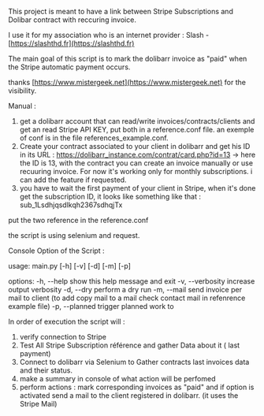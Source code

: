 

This project is meant to have a link between Stripe Subscriptions and Dolibar contract with reccuring invoice. 

I use it for my association who is an internet provider : Slash - [https://slashthd.fr](https://slashthd.fr)

The main goal of this script is to mark the dolibarr invoice as "paid" when the Stripe automatic payment occurs.

thanks [https://www.mistergeek.net](https://www.mistergeek.net) for the visibility. 

Manual : 

1. get a dolibarr account that can read/write invoices/contracts/clients and get an read Stripe API KEY, put both in a reference.conf file.  an exemple of conf is in the file references_example.conf.
2. Create your contract associated to your client in dolibarr and get his ID in its URL : https://dolibarr_instance.com/contrat/card.php?id=13 -> here the ID is 13, with the contract you can create an invoice manually or use recuuring invoice. For now it's working only for monthly subscriptions. i can add the feature if requested.
3. you have to wait the first payment of your client in Stripe, when it's done get the subscription ID, it looks like something like that : 
sub_1Lsdhjqsdlkqh2367sdhqjTx

put the two reference in the reference.conf

the script is using selenium and request. 

Console Option of the Script : 

usage: main.py [-h] [-v] [-d] [-m] [-p]

options:
  -h, --help       show this help message and exit
  -v, --verbosity  increase output verbosity
  -d, --dry        perform a dry run
  -m, --mail       send invoice per mail to client (to add copy mail to a mail check contact mail in refenrence example file)
  -p, --planned    trigger planned work to
  
  
  In order of execution the script will : 
  
  
  1. verify connection to Stripe
  2. Test All Stripe Subscription référence and gather Data about it ( last payment) 
  3. Connect to dolibarr via Selenium to Gather contracts last invoices data and their status.
  4. make a summary in console of what action will be perfomed
  5. perform actions : mark corresponding invoices as "paid" and if option is activated send a mail to the client registered in dolibarr. (it uses the Stripe Mail) 

